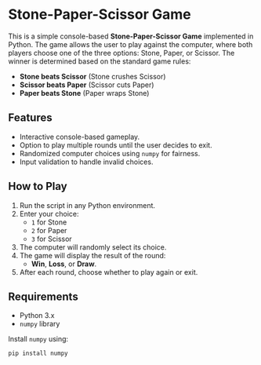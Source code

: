 # Stone-Paper-Scissor Game

This is a simple console-based **Stone-Paper-Scissor Game** implemented in Python. The game allows the user to play against the computer, where both players choose one of the three options: Stone, Paper, or Scissor. The winner is determined based on the standard game rules:

- **Stone beats Scissor** (Stone crushes Scissor)
- **Scissor beats Paper** (Scissor cuts Paper)
- **Paper beats Stone** (Paper wraps Stone)

## Features
- Interactive console-based gameplay.
- Option to play multiple rounds until the user decides to exit.
- Randomized computer choices using `numpy` for fairness.
- Input validation to handle invalid choices.

## How to Play
1. Run the script in any Python environment.
2. Enter your choice:
   - `1` for Stone
   - `2` for Paper
   - `3` for Scissor
3. The computer will randomly select its choice.
4. The game will display the result of the round:
   - **Win**, **Loss**, or **Draw**.
5. After each round, choose whether to play again or exit.

## Requirements
- Python 3.x
- `numpy` library

Install `numpy` using:
```bash
pip install numpy
